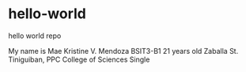# hello-world
hello world repo


My name is Mae Kristine V. Mendoza
BSIT3-B1
21 years old
Zaballa St. Tiniguiban, PPC
College of Sciences
Single
